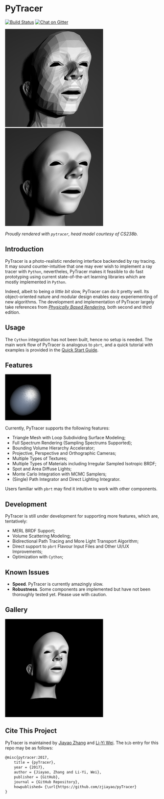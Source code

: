 # PyTracer

[![Build Status](https://travis-ci.com/zjiayao/pyTracer.svg?token=9cK4Kmeqpdioyfb1EXxS&branch=stable)](https://travis-ci.com/zjiayao/pyTracer)
[![Chat on Gitter](https://badges.gitter.im/zjiayao/pyTracer.svg)](https://gitter.im/zjiayao/pyTracer/)


![Triangle Mesh](examples/head_mesh.png)
![Loop Sudividing Surface](examples/head_loop.png)

*Proudly rendered with `pytracer`, head model courtesy of CS238b.*


## Introduction


PyTracer is a photo-realistic rendering interface
backended by ray tracing. It may sound
counter-intuitive that one may ever wish to
implement a ray tracer with `Python`, nevertheles,
PyTracer makes it feasible to do fast prototyping
using current state-of-the-art learning libraries
which are mostly implemented in `Python`.

Indeed, albeit to being *a little bit* slow, PyTracer can do it pretty well.
Its object-oriented nature and modular design enables easy experiementing
of new algorithms.
The development and implementation of PyTracer largely take references from
*[Physically Based Rendering](http://pbrt.org/)*,
both second and third edition.


## Usage

The `Cython` integration has not been built, hence no setup
is needed.
The main work flow of PyTracer is analogous to `pbrt`, and
a quick tutorial with examples is provided in the [Quick Start Guide](Quick%20Start.ipynb).


## Features


![Matte Example](examples/matte.png)


Currently, PyTracer supports the following
features:

- Triangle Mesh with Loop Subdividing Surface Modeling;
- Full Spectrum Rendering (Sampling Spectrums Supported);
- Bounding Volume Hierarchy Accelerator;
- Projective, Perspective and Orthographic Cameras;
- Multiple Types of Textures;
- Multiple Types of Materials including Irregular Sampled Isotropic BRDF;
- Spot and Area Diffuse Lights;
- Monte Carlo Integration with MCMC Samplers;
- (Single) Path Integrator and Direct Lighting Integrator.

Users familiar with `pbrt` may find it intuitive to work with other components.


## Development


PyTracer is still under development for supporting more features,
which are, tentatively:

- MERL BRDF Support;
- Volume Scattering Modeling;
- Bidirectional Path Tracing and More Light Transport Algorithm;
- Direct support to `pbrt` Flavour Input Files and Other UI/UX Improvements;
- Optimization with `Cython`;


## Known Issues

- **Speed**. PyTracer is currently amazingly slow.
- **Robustness**. Some components are implemented but have not been
thoroughly tested yet. Please use with caution.

## Gallery

![Head Model](examples/head.png)


## Cite This Project

PyTracer is maintained by [Jiayao Zhang](https://i.cs.hku.hk/~jyzhang) and
[Li-Yi Wei](http://www.liyiwei.org/). The `bib` entry for this repo may be
as follows:

    @misc{pytracer:2017,
		title = {pyTracer},
		year = {2017},
		author = {Jiayao, Zhang and Li-Yi, Wei},
		publisher = {GitHub},
		journal = {GitHub Repository},
		howpublished= {\url{https://github.com/zjiayao/pyTracer}
    }
